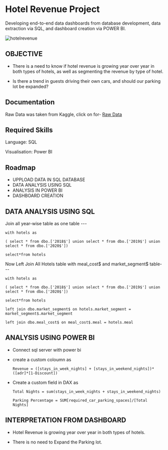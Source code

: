 
# Hotel Revenue Project

Developing end-to-end data dashboards from database development, data extraction via SQL, and dashboard creation via POWER BI.

![hotelrevenue](https://user-images.githubusercontent.com/118931406/208079130-7bf26347-fe73-4e01-aa92-2e910eb4a987.gif)


## OBJECTIVE

- There is a need to know if hotel revenue is growing year over year in both types of hotels, as well as segmenting the revenue by type of hotel.

- Is there a trend in guests driving their own cars, and should our parking lot be expanded?
## Documentation

Raw Data was taken from Kaggle,
click on for- 
[Raw Data](https://www.kaggle.com/datasets/ferranindata/hotel-revenue-data-project)


## Required Skills

Language: SQL

Visualisation: Power BI

## Roadmap

- UPPLOAD DATA IN SQL DATABASE
- DATA ANALYSIS USING SQL
- ANALYSIS IN POWER BI
- DASHBOARD CREATION


## DATA ANALYSIS USING SQL

 Join all year-wise table as one table ---

    with hotels as 

    ( select * from dbo.['2018$'] union select * from dbo.['2019$'] union select * from dbo.['2020$'])

    select*from hotels

 Now Left Join All Hotels table with meal_cost$ and market_segment$ table---

    with hotels as 

    ( select * from dbo.['2018$'] union select * from dbo.['2019$'] union select * from dbo.['2020$'])

    select*from hotels 

    left join dbo.market_segment$ on hotels.market_segment = market_segment$.market_segment 
   
    left join dbo.meal_cost$ on meal_cost$.meal = hotels.meal


## ANALYSIS USING POWER BI

- Connect sql server with power bi


- create a custom coloumn as 

      Revenue = ([stays_in_week_nights] + [stays_in_weekend_nights])*([adr]*[1-Discount])

- Create a custom field in DAX as 

      Total Nights = sum(stays_in_week_nights + stays_in_weekend_nights)

      Parking Percentage = SUM[required_car_parking_spaces]/[Total Nights]
## INTERPRETATION FROM DASHBOARD

- Hotel Revenue is growing year over year in both types of hotels.

- There is no need to Expand the Parking lot.
